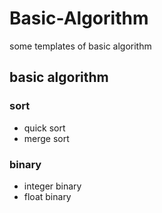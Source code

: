 # Basic-Algorithm
some templates of basic algorithm
## basic algorithm
### sort
- quick sort
- merge sort
### binary
- integer binary
- float binary